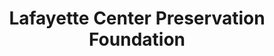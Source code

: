 ---
layout: repo
title: "Lafayette Center Preservation Foundation"
id: 12469
permalink: repos/12469/
---